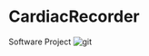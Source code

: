 # CardiacRecorder
Software Project
![git](https://user-images.githubusercontent.com/37780502/177345347-a50b2944-5d42-440b-abee-8362391a4c19.png)
